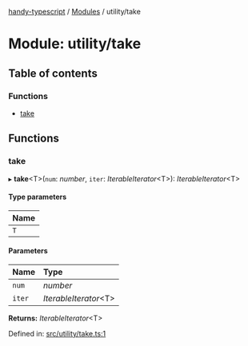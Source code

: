 [handy-typescript](../README.md) / [Modules](../modules.md) / utility/take

# Module: utility/take

## Table of contents

### Functions

- [take](utility_take.md#take)

## Functions

### take

▸ **take**<T\>(`num`: *number*, `iter`: *IterableIterator*<T\>): *IterableIterator*<T\>

#### Type parameters

| Name |
| :------ |
| `T` |

#### Parameters

| Name | Type |
| :------ | :------ |
| `num` | *number* |
| `iter` | *IterableIterator*<T\> |

**Returns:** *IterableIterator*<T\>

Defined in: [src/utility/take.ts:1](https://github.com/robbiemu/handy-typescript/blob/84bdd7b/src/utility/take.ts#L1)
